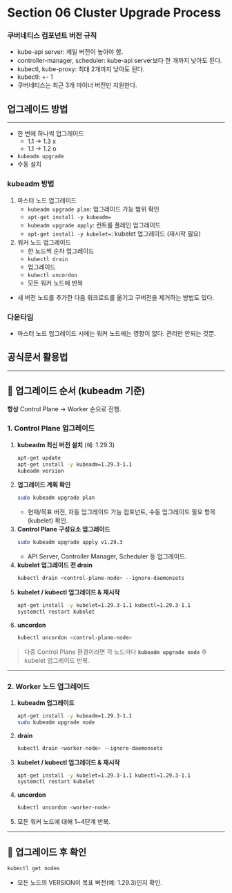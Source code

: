 # Section 06 Cluster Upgrade Process

### 쿠버네티스 컴포넌트 버전 규칙
- kube-api server: 제일 버전이 높아야 함.
- controller-manager, scheduler: kube-api server보다 한 개까지 낮아도 된다.
- kubectl, kube-proxy: 최대 2개까지 낮아도 된다.
- kubectl: +- 1
- 쿠버네티스는 최근 3개 마이너 버전만 지원한다.

## 업그레이드 방법
***
- 한 번에 하나씩 업그레이드 
  - 1.1 -> 1.3 x
  - 1.1 -> 1.2 o
- `kubeadm upgrade`
- 수동 설치

### kubeadm 방법
1. 마스터 노드 업그레이드
   - `kubeadm upgrade plan`: 업그레이드 가능 범위 확인
   - `apt-get install -y kubeadm=`
   - `kubeadm upgrade apply`: 컨트롤 플레인 업그레이드
   - `apt-get install -y kubelet=`: kubelet 업그레이드 (재시작 필요)
2. 워커 노드 업그레이드
   - 한 노드씩 순차 업그레이드
   - `kubectl drain`
   - 업그레이드
   - `kubectl uncordon`
   - 모든 워커 노드에 반복

- 새 버전 노드를 추가한 다음 워크로드를 옮기고 구버전을 제거하는 방법도 있다.

### 다운타임
- 마스터 노드 업그레이드 시에는 워커 노드에는 영향이 없다. 관리만 안되는 것뿐.

## 공식문서 활용법
***

## 📌 업그레이드 순서 (kubeadm 기준)
**항상** Control Plane → Worker 순으로 진행.

### 1. Control Plane 업그레이드
1. **kubeadm 최신 버전 설치** (예: 1.29.3)
   ```bash
   apt-get update
   apt-get install -y kubeadm=1.29.3-1.1
   kubeadm version
   ```
2. **업그레이드 계획 확인**
   ```bash
   sudo kubeadm upgrade plan
   ```
    - 현재/목표 버전, 자동 업그레이드 가능 컴포넌트, 수동 업그레이드 필요 항목(kubelet) 확인.
3. **Control Plane 구성요소 업그레이드**
   ```bash
   sudo kubeadm upgrade apply v1.29.3
   ```
    - API Server, Controller Manager, Scheduler 등 업그레이드.
4. **kubelet 업그레이드 전 drain**
   ```bash
   kubectl drain <control-plane-node> --ignore-daemonsets
   ```
5. **kubelet / kubectl 업그레이드 & 재시작**
   ```bash
   apt-get install -y kubelet=1.29.3-1.1 kubectl=1.29.3-1.1
   systemctl restart kubelet
   ```
6. **uncordon**
   ```bash
   kubectl uncordon <control-plane-node>
   ```

> 다중 Control Plane 환경이라면 각 노드마다 **`kubeadm upgrade node`** 후 kubelet 업그레이드 반복.

---

### 2. Worker 노드 업그레이드
1. **kubeadm 업그레이드**
   ```bash
   apt-get install -y kubeadm=1.29.3-1.1
   sudo kubeadm upgrade node
   ```
2. **drain**
   ```bash
   kubectl drain <worker-node> --ignore-daemonsets
   ```
3. **kubelet / kubectl 업그레이드 & 재시작**
   ```bash
   apt-get install -y kubelet=1.29.3-1.1 kubectl=1.29.3-1.1
   systemctl restart kubelet
   ```
4. **uncordon**
   ```bash
   kubectl uncordon <worker-node>
   ```
5. 모든 워커 노드에 대해 1~4단계 반복.

---

## 📌 업그레이드 후 확인
```bash
kubectl get nodes
```
- 모든 노드의 VERSION이 목표 버전(예: 1.29.3)인지 확인.
